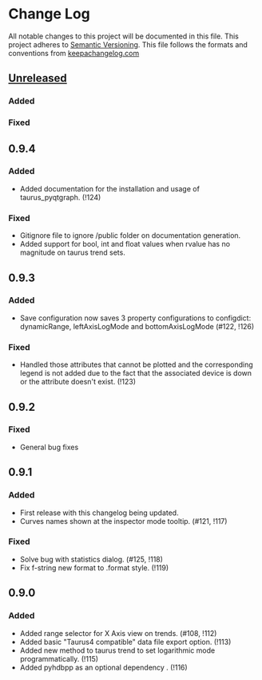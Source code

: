 # Change Log
All notable changes to this project will be documented in this file.
This project adheres to [Semantic Versioning](http://semver.org/).
This file follows the formats and conventions from [keepachangelog.com]

## [Unreleased]
### Added

### Fixed


## 0.9.4
### Added
- Added documentation for the installation and usage of taurus_pyqtgraph. (!124)

### Fixed
- Gitignore file to ignore /public folder on documentation generation.
- Added support for bool, int and float values when rvalue has no magnitude on taurus trend sets.

## 0.9.3

### Added
- Save configuration now saves 3 property configurations to configdict: dynamicRange, leftAxisLogMode and bottomAxisLogMode (#122, !126)

### Fixed
- Handled those attributes that cannot be plotted and the corresponding legend is not added due to the fact that the associated device is down or the attribute doesn't exist. (!123)

## 0.9.2

### Fixed
- General bug fixes

## 0.9.1

### Added
- First release with this changelog being updated.
- Curves names shown at the inspector mode tooltip. (#121, !117)

### Fixed
- Solve bug with statistics dialog. (#125, !118)
- Fix f-string new format to .format style. (!119)

## 0.9.0

### Added
- Added range selector for X Axis view on trends. (#108, !112)
- Added basic "Taurus4 compatible" data file export option. (!113)
- Added new method to taurus trend to set logarithmic mode programmatically. (!115)
- Added pyhdbpp as an optional dependency . (!116)



[keepachangelog.com]: http://keepachangelog.com
[TEP17]: https://github.com/taurus-org/taurus/pull/452
[Unreleased]: https://gitlab.com/taurus-org/taurus_pyqtgraph/-/tree/main




